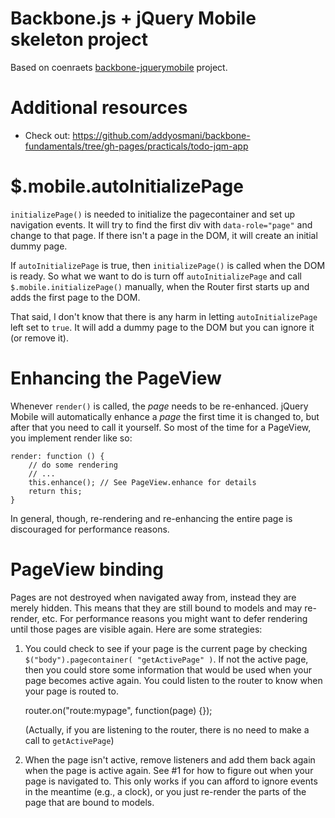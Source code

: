 # Backbone.js + jQuery Mobile skeleton project

Based on coenraets [backbone-jquerymobile](https://github.com/ccoenraets/backbone-jquerymobile) project.

# Additional resources

* Check out: https://github.com/addyosmani/backbone-fundamentals/tree/gh-pages/practicals/todo-jqm-app

# $.mobile.autoInitializePage

`initializePage()` is needed to initialize the pagecontainer and set up
navigation events. It will try to find the first div with `data-role="page"` and
change to that page.  If there isn't a page in the DOM, it will create an
initial dummy page.

If `autoInitializePage` is true, then `initializePage()` is called when the DOM
is ready. So what we want to do is turn off `autoInitializePage` and call
`$.mobile.initializePage()` manually, when the Router first starts up and adds
the first page to the DOM.

That said, I don't know that there is any harm in letting `autoInitializePage`
left set to `true`.  It will add a dummy page to the DOM but you can ignore it
(or remove it).

# Enhancing the PageView

Whenever `render()` is called, the *page* needs to be re-enhanced.  jQuery
Mobile will automatically enhance a *page* the first time it is changed to, but
after that you need to call it yourself. So most of the time for a PageView, you
implement render like so:

    render: function () {
        // do some rendering
        // ...
        this.enhance(); // See PageView.enhance for details
        return this;
    }

In general, though, re-rendering and re-enhancing the entire page is discouraged
for performance reasons.

# PageView binding

Pages are not destroyed when navigated away from, instead they are merely
hidden. This means that they are still bound to models and may re-render, etc.
For performance reasons you might want to defer rendering until those pages are
visible again.  Here are some strategies:

1. You could check to see if your page is the current page by checking
   `$("body").pagecontainer( "getActivePage" )`. If not the active page, then
   you could store some information that would be used when your page becomes
   active again. You could listen to the router to know when your page is routed
   to.

    router.on("route:mypage", function(page) {});

   (Actually, if you are listening to the router, there is no need to make a
   call to `getActivePage`)

2. When the page isn't active, remove listeners and add them back again when the
   page is active again.  See #1 for how to figure out when your page is
   navigated to. This only works if you can afford to ignore events in the
   meantime (e.g., a clock), or you just re-render the parts of the page that
   are bound to models.
